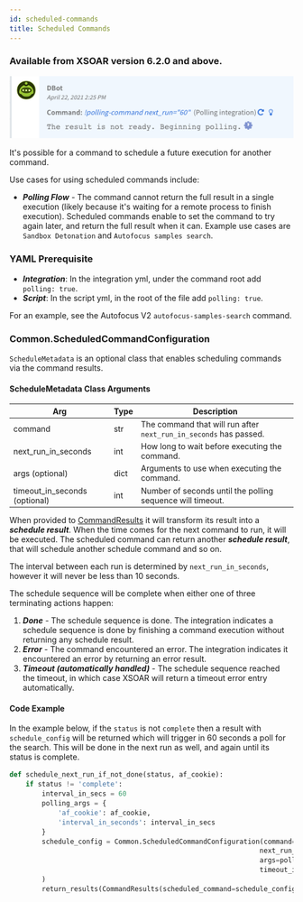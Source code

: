 ```yaml
---
id: scheduled-commands
title: Scheduled Commands
---
```


### Available from XSOAR version 6.2.0 and above.

<img width="533" src="../doc_imgs/integrations/polling-command.png"></img>

It's possible for a command to schedule a future execution for another command.

Use cases for using scheduled commands include:
* ***Polling Flow*** - The command cannot return the full result in a single execution (likely because it's waiting for a remote process to finish execution). Scheduled commands enable to set the command to try again later, and return the full result when it can. Example use cases are `Sandbox Detonation` and `Autofocus samples search`.

### YAML Prerequisite
* ***Integration***: In the integration yml, under the command root add `polling: true`.
* ***Script***: In the script yml, in the root of the file add `polling: true`.

For an example, see the Autofocus V2 `autofocus-samples-search` command.

### Common.ScheduledCommandConfiguration
`ScheduleMetadata` is an optional class that enables scheduling commands via the command results.

#### ScheduleMetadata Class Arguments
| Arg               | Type   | Description                                                                                                                                                                                |
|-------------------|--------|--------------------------------------------------------------------------------------------------------------------------------------------------------------------------------------------|
| command                        | str    | The command that will run after `next_run_in_seconds` has passed.
| next_run_in_seconds            | int    | How long to wait before executing the command.
| args (optional)                | dict   | Arguments to use when executing the command.
| timeout_in_seconds (optional)  | int    | Number of seconds until the polling sequence will timeout.

When provided to [CommandResults](./code-conventions#commandresults) it will transform its result into a ***schedule result***.
When the time comes for the next command to run, it will be executed.
The scheduled command can return another ***schedule result***, that will schedule another schedule command and so on.

The interval between each run is determined by `next_run_in_seconds`, however it will never be less than 10 seconds.

The schedule sequence will be complete when either one of three terminating actions happen:

1. ***Done*** - The schedule sequence is done. The integration indicates a schedule sequence is done by finishing a command execution without returning any schedule result.
2. ***Error*** - The command encountered an error. The integration indicates it encountered an error by returning an error result.
3. ***Timeout (automatically handled)*** - The schedule sequence reached the timeout, in which case XSOAR will return a timeout error entry automatically.

#### Code Example
In the example below, if the `status` is not `complete` then a result with `schedule_config` will be returned which will trigger in 60 seconds a poll for the search. This will be done in the next run as well, and again until its status is complete.

```python
def schedule_next_run_if_not_done(status, af_cookie):
    if status != 'complete':
        interval_in_secs = 60
        polling_args = {
            'af_cookie': af_cookie,
            'interval_in_seconds': interval_in_secs
        }
        schedule_config = Common.ScheduledCommandConfiguration(command='autofocus-search-samples',
                                                              next_run_in_seconds=interval_in_secs,
                                                              args=polling_args, 
                                                              timeout_in_seconds=600
        )
        return_results(CommandResults(scheduled_command=schedule_config))
```
